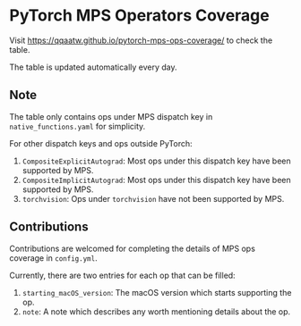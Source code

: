 # PyTorch MPS Operators Coverage
 
Visit https://qqaatw.github.io/pytorch-mps-ops-coverage/ to check the table.

The table is updated automatically every day.

## Note

The table only contains ops under MPS dispatch key in `native_functions.yaml` for simplicity.

For other dispatch keys and ops outside PyTorch:
1. `CompositeExplicitAutograd`: Most ops under this dispatch key have been supported by MPS.
2. `CompositeImplicitAutograd`: Most ops under this dispatch key have been supported by MPS.
3. `torchvision`: Ops under `torchvision` have not been supported by MPS.

## Contributions

Contributions are welcomed for completing the details of MPS ops coverage in `config.yml`.

Currently, there are two entries for each op that can be filled:

1. `starting_macOS_version`: The macOS version which starts supporting the op.
2. `note`: A note which describes any worth mentioning details about the op.